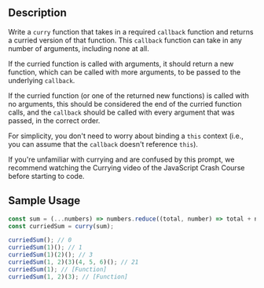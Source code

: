 ## Description

Write a `curry` function that takes in a required `callback` function and returns a curried version of that function. This `callback` function can take in any number of arguments, including none at all.

If the curried function is called with arguments, it should return a new function, which can be called with more arguments, to be passed to the underlying `callback`.

If the curried function (or one of the returned new functions) is called with no arguments, this should be considered the end of the curried function calls, and the `callback` should be called with every argument that was passed, in the correct order.

For simplicity, you don't need to worry about binding a `this` context (i.e., you can assume that the `callback` doesn't reference `this`).

If you're unfamiliar with currying and are confused by this prompt, we recommend watching the Currying video of the JavaScript Crash Course before starting to code.

## Sample Usage

```javascript
const sum = (...numbers) => numbers.reduce((total, number) => total + number, 0);
const curriedSum = curry(sum);

curriedSum(); // 0
curriedSum(1)(); // 1
curriedSum(1)(2)(); // 3
curriedSum(1, 2)(3)(4, 5, 6)(); // 21
curriedSum(1); // [Function]
curriedSum(1, 2)(3); // [Function]
```
